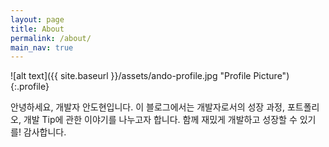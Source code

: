 ```yaml
---
layout: page
title: About
permalink: /about/
main_nav: true
---
```


![alt text]({{ site.baseurl }}/assets/ando-profile.jpg "Profile Picture"){:.profile}

안녕하세요, 개발자 안도현입니다. 이 블로그에서는 개발자로서의 성장 과정, 포트폴리오, 개발 Tip에 관한 이야기를 나누고자 합니다. 함께 재밌게 개발하고 성장할 수 있기를! 감사합니다.

<!--
Centrarium is a custom theme for Jekyll, made by [Ben Centra][bencentra] for his own blog. He'd be humbled if you liked it enough to use it as well! Installation and configuration instructions can be found in the [GitHub repository](https://github.com/bencentra/centrarium).

This page is a good place to write about yourself, your project, your product, or whatever it is your site is for. You can replace the image above, or you can get rid of it entirely. 

You can find out more info about customizing your Jekyll theme, as well as basic Jekyll usage documentation at [jekyllrb.com](http://jekyllrb.com/). And you can find the source code for Jekyll at [github.com/jekyll/jekyll](https://github.com/jekyll/jekyll)
-->

<!--
[centrarium]: https://github.com/bencentra/centrarium
[bencentra]: http://bencentra.com
[jekyll]: https://github.com/jekyll/jekyll
-->